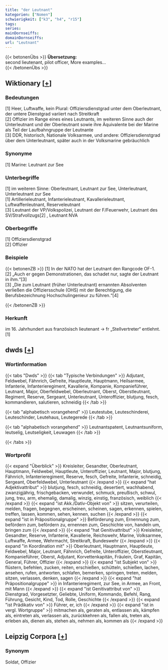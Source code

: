 ```yaml
---
title: "der Leutnant"
kategorien: ["Nomen"]
schwierigkeit: ["k3", "h4", "r15"]
tags:
series:
mainDornseiffs:
domainDornseiffs:
url: "Leutnant"
---
```


{{< betonenÜbs >}}
**Übersetzung:**  
second lieutenant, pilot officer, More examples...  
{{< /betonenÜbs >}}

## Wiktionary [[+](https://de.wiktionary.org/wiki/Leutnant)]

### Bedeutungen
[1] Heer, Luftwaffe, kein Plural: Offiziersdienstgrad unter dem Oberleutnant, der untere Dienstgrad variiert nach Streitkraft  
[2] Offizier im Range eines eines Leutnants, im weiteren Sinne auch der Unterleutnant und der Oberleutnant sowie ihre Äquivalente bei der Marine als Teil der Laufbahngruppe der Leutnante  
[3] DDR, historisch, Nationale Volksarmee, und andere: Offiziersdienstgrad über dem Unterleutnant, später auch in der Volksmarine gebräuchlich  

### Synonyme
[1] Marine: Leutnant zur See  

### Unterbegriffe
[1] im weiteren Sinne: Oberleutnant, Leutnant zur See, Unterleutnant, Unterleutnant zur See  
[1] Artillerieleutnant, Infanterieleutnant, Kavallerieleutnant, Luftwaffenleutnant, Reserveleutnant  
[3] Leutnant der VP/Volkspolizei, Leutnant der F/Feuerwehr, Leutnant des SV/Strafvollzugs[2] , Leutnant NVA  

### Oberbegriffe
[1] Offiziersdienstgrad  
[2] Offizier  

### Beispiele
{{< betonenZB >}}
[1] In der NATO hat der Leutnant den Rangcode OF-1.  
[2] „Auch er gegen Demonstrationen, das schadet nur, sagte der Leutnant in ihm.“[3]  
[3] „Die zum Leutnant (früher Unterleutnant) ernannten Absolventen verließen die Offiziersschule (OHS) mit der Berechtigung, die Berufsbezeichnung Hochschulingenieur zu führen.“[4]  

{{< /betonenZB >}}
### Herkunft
im 16. Jahrhundert aus französisch lieutenant → fr „Stellvertreter“ entlehnt.[1]  



## dwds [[+](https://www.dwds.de/wb/Leutnant)]

### Wortinformation
{{< tabs "Dwds" >}}
{{< tab "Typische Verbindungen" >}}
Adjutant, Feldwebel, Fähnrich, Gefreite, Hauptleute, Hauptmann, Heilsarmee, Infanterie, Infanterieregiment, Kavallerie, Kompanie, Kompanieführer, Leutnant, Major, Oberfeldwebel, Oberleutnant, Oberst, Oberstleutnant, Regiment, Reserve, Sergeant, Unterleutnant, Unteroffizier, blutjung, fesch, kommandieren, salutieren, schneidig
{{< /tab >}}

{{< tab "alphabetisch vorangehend" >}}
Leutestube, Leuteschinderei, Leuteschinder, Leutehaus, Leutegerede
{{< /tab >}}

{{< tab "alphabetisch vorangehend" >}}
Leutnantspatent, Leutnantsuniform, leutselig, Leutseligkeit, Leuwagen
{{< /tab >}}

{{< /tabs >}}

### Wortprofil
{{< expand "Überblick" >}} Kreisleiter, Gesandter, Oberleutnant, Hauptmann, Feldwebel, Hauptleute, Unteroffizier, Leutnant, Major, blutjung, Fähnrich, Infanterieregiment, Reserve, fesch, Gefreite, Infanterie, schneidig, Sergeant, Oberfeldwebel, Unterleutnant {{< /expand >}}
{{< expand "hat Adjektivattribut" >}} blutjung, fesch, schneidig, desertiert, wachhabend, zwanzigjährig, frischgebacken, verwundet, schmuck, preußisch, schwul, jung, treu, arm, ehemalig, damalig, winzig, einstig, französisch, weiblich {{< /expand >}}
{{< expand "ist Akk./Dativ-Objekt von" >}} sitzen, verurteilen, melden, fragen, begegnen, erscheinen, scheinen, sagen, erkennen, spielen, treffen, lassen, kommen, sehen, kennen, suchen {{< /expand >}}
{{< expand "ist in Präpositionalgruppe" >}} Beförderung zum, Ernennung zum, befördern zum, befördern zu, ernennen zum, Geschichte von, handeln um, bringen zum {{< /expand >}}
{{< expand "hat Genitivattribut" >}} Kreisleiter, Gesandter, Reserve, Infanterie, Kavallerie, Reichswehr, Marine, Volksarmee, Luftwaffe, Armee, Wehrmacht, Streitkraft, Bundeswehr {{< /expand >}}
{{< expand "in Koordination mit" >}} Oberleutnant, Hauptmann, Hauptleute, Feldwebel, Major, Leutnant, Fähnrich, Gefreite, Unteroffizier, Oberstleutnant, Kompanieführer, Oberst, Adjutant, Korvettenkapitän, Fräulein, Graf, Kapitän, General, Führer, Offizier {{< /expand >}}
{{< expand "ist Subjekt von" >}} flüstern, befehlen, zucken, reiten, erschießen, schütteln, schießen, lachen, ansehen, rufen, antworten, schlafen, bemerken, springen, treten, melden, sitzen, verlassen, denken, sagen {{< /expand >}}
{{< expand "hat Präpositionalgruppe" >}} in Infanterieregiment, zur See, in Armee, an Front, mit Mann {{< /expand >}}
{{< expand "ist Genitivattribut von" >}} Dienstgrad, Vorgesetzter, Geliebte, Uniform, Kommando, Befehl, Rang, Führung, Gesicht, Kind, Tod, Rolle, Geschichte {{< /expand >}}
{{< expand "ist Prädikativ von" >}} Führer, er, ich {{< /expand >}}
{{< expand "ist in vergl. Wortgruppe" >}} mitmachen als, geraten als, entlassen als, kämpfen als, eintreten als, verlassen als, zurückkehren als, fallen als, treten als, erleben als, dienen als, stehen als, nehmen als, kommen als {{< /expand >}}

## Leipzig Corpora [[+](https://corpora.uni-leipzig.de/en/res?word=Leutnant&corpusId=deu_newscrawl-public_2018)]


### Synonym
Soldat, Offizier

